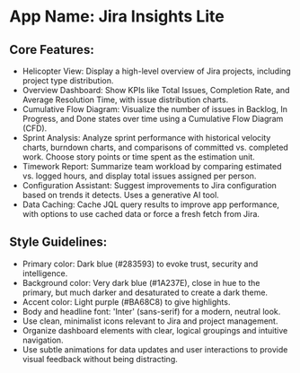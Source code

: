 # **App Name**: Jira Insights Lite

## Core Features:

- Helicopter View: Display a high-level overview of Jira projects, including project type distribution.
- Overview Dashboard: Show KPIs like Total Issues, Completion Rate, and Average Resolution Time, with issue distribution charts.
- Cumulative Flow Diagram: Visualize the number of issues in Backlog, In Progress, and Done states over time using a Cumulative Flow Diagram (CFD).
- Sprint Analysis: Analyze sprint performance with historical velocity charts, burndown charts, and comparisons of committed vs. completed work. Choose story points or time spent as the estimation unit.
- Timework Report: Summarize team workload by comparing estimated vs. logged hours, and display total issues assigned per person.
- Configuration Assistant: Suggest improvements to Jira configuration based on trends it detects. Uses a generative AI tool.
- Data Caching: Cache JQL query results to improve app performance, with options to use cached data or force a fresh fetch from Jira.

## Style Guidelines:

- Primary color: Dark blue (#283593) to evoke trust, security and intelligence.
- Background color: Very dark blue (#1A237E), close in hue to the primary, but much darker and desaturated to create a dark theme.
- Accent color: Light purple (#BA68C8) to give highlights.
- Body and headline font: 'Inter' (sans-serif) for a modern, neutral look.
- Use clean, minimalist icons relevant to Jira and project management.
- Organize dashboard elements with clear, logical groupings and intuitive navigation.
- Use subtle animations for data updates and user interactions to provide visual feedback without being distracting.